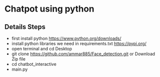 # Chatpot using python 

## Details Steps 

- first install python https://www.python.org/downloads/
- install python libraries we need in requirements.txt https://pypi.org/
- open terminal and cd Desktop 
- git clone  https://github.com/ammar885/Face_detection.git or Download Zip file
- cd chatbot_interactive
- main.py


